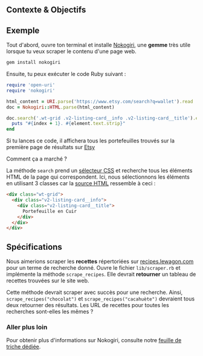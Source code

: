 ## Contexte & Objectifs

## Exemple

Tout d'abord, ouvre ton terminal et installe [Nokogiri](http://www.nokogiri.org/), une **gemme** très utile lorsque tu veux scraper le contenu d'une page web.

```bash
gem install nokogiri
```

Ensuite, tu peux exécuter le code Ruby suivant :

```ruby
require 'open-uri'
require 'nokogiri'

html_content = URI.parse('https://www.etsy.com/search?q=wallet').read
doc = Nokogiri::HTML.parse(html_content)

doc.search('.wt-grid .v2-listing-card__info .v2-listing-card__title').each_with_index do |element, index|
  puts "#{index + 1}. #{element.text.strip}"
end
```

Si tu lances ce code, il affichera tous les portefeuilles trouvés sur la première page de résultats sur [Etsy](https://www.etsy.com/search?q=wallet)

Comment ça a marché ?

La méthode `search` prend un [sélecteur CSS](https://developer.mozilla.org/fr/docs/Web/Guide/CSS/Getting_started/Selectors) et recherche tous les éléments HTML de la page qui correspondent. Ici, nous sélectionnons les éléments en utilisant 3 classes car la [source HTML](https://support.mozilla.org/fr/questions/873324) ressemble à ceci :

```html
<div class="wt-grid">
  <div class="v2-listing-card__info">
    <div class="v2-listing-card__title">
      Portefeuille en Cuir
    </div>
  </div>
</div>
```

## Spécifications

Nous aimerions scraper les **recettes** répertoriées sur [recipes.lewagon.com](https://recipes.lewagon.com/) pour un terme de recherche donné. Ouvre le fichier `lib/scraper.rb` et implémente la méthode `scrape_recipes`. Elle devrait **retourner** un tableau de recettes trouvées sur le site web.

Cette méthode devrait scraper avec succès pour une recherche. Ainsi, `scrape_recipes("chocolat")` et `scrape_recipes("cacahuète")` devraient tous deux retourner des résultats. Les URL de recettes pour toutes les recherches sont-elles les mêmes ?

### Aller plus loin

Pour obtenir plus d'informations sur Nokogiri, consulte notre [feuille de triche dédiée](https://kitt.lewagon.com/knowledge/cheatsheets/nokogiri).
